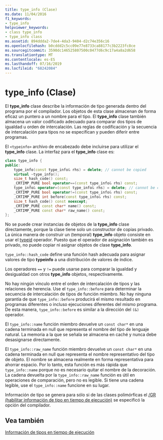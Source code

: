 ```yaml
---
title: type_info (Clase)
ms.date: 11/04/2016
f1_keywords:
- type_info
helpviewer_keywords:
- class type_info
- type_info class
ms.assetid: 894ddda2-7de4-4da3-9404-d2c74e356c16
ms.openlocfilehash: b0cddd2c5cc09e77e8733ca88177c3b2223fc8ce
ms.sourcegitcommit: 3590dc146525807500c0477d6c9c17a4a8a2d658
ms.translationtype: MT
ms.contentlocale: es-ES
ms.lasthandoff: 07/16/2019
ms.locfileid: "68242084"
---
```

# <a name="typeinfo-class"></a>type_info (Clase)

El **type_info** clase describe la información de tipo generada dentro del programa por el compilador. Los objetos de esta clase almacenan de forma eficaz un puntero a un nombre para el tipo. El **type_info** clase también almacena un valor codificado adecuado para comparar dos tipos de igualdad u orden de intercalación. Las reglas de codificación y la secuencia de intercalación para tipos no se especifican y pueden diferir entre programas.

El `<typeinfo>` archivo de encabezado debe incluirse para utilizar el **type_info** clase. La interfaz para el **type_info** clase es:

```cpp
class type_info {
public:
    type_info(const type_info& rhs) = delete; // cannot be copied
    virtual ~type_info();
    size_t hash_code() const;
    _CRTIMP_PURE bool operator==(const type_info& rhs) const;
    type_info& operator=(const type_info& rhs) = delete; // cannot be copied
    _CRTIMP_PURE bool operator!=(const type_info& rhs) const;
    _CRTIMP_PURE int before(const type_info& rhs) const;
    size_t hash_code() const noexcept;
    _CRTIMP_PURE const char* name() const;
    _CRTIMP_PURE const char* raw_name() const;
};
```

No se puede crear instancias de objetos de la **type_info** clase directamente, porque la clase tiene solo un constructor de copias privado. La única manera de construir un (temporal) **type_info** objeto consiste en usar el [typeid](../cpp/typeid-operator.md) operador. Puesto que el operador de asignación también es privado, no puede copiar ni asignar objetos de clase **type_info**.

`type_info::hash_code` define una función hash adecuada para asignar valores de tipo **typeinfo** a una distribución de valores de índice.

Los operadores `==` y `!=` puede usarse para comparar la igualdad y desigualdad con otros **type_info** objetos, respectivamente.

No hay ningún vínculo entre el orden de intercalación de tipos y las relaciones de herencia. Use el `type_info::before` para determinar la secuencia de intercalación de tipos de función miembro. No hay ninguna garantía de que `type_info::before` producirá el mismo resultado en programas diferentes o incluso ejecuciones diferentes del mismo programa. De esta manera, `type_info::before` es similar a la dirección del `(&)` operador.

El `type_info::name` función miembro devuelve un `const char*` en una cadena terminada en null que representa el nombre del tipo de lenguaje natural. La memoria a la que se señala se almacena en caché y nunca debe desasignarse directamente.

El `type_info::raw_name` función miembro devuelve un `const char*` en una cadena terminada en null que representa el nombre representativo del tipo de objeto. El nombre se almacena realmente en forma representativa para ahorrar espacio. Por lo tanto, esta función es más rápida que `type_info::name` porque no es necesario quitar el nombre de la decoración. La cadena devuelta por la `type_info::raw_name` función es útil en operaciones de comparación, pero no es legible. Si tiene una cadena legible, use el `type_info::name` funcione en su lugar.

Información de tipo se genera para sólo si de las clases polimórficas el [/GR (habilitar información de tipo en tiempo de ejecución)](../build/reference/gr-enable-run-time-type-information.md) se especificó la opción del compilador.

## <a name="see-also"></a>Vea también

[Información de tipos en tiempo de ejecución](../cpp/run-time-type-information.md)